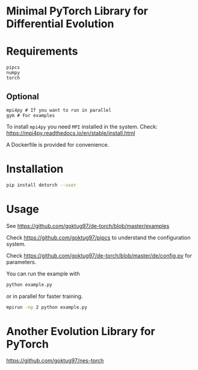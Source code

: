 Minimal PyTorch Library for Differential Evolution
========================================================

# Requirements

```
pipcs
numpy
torch
```

## Optional
```
mpi4py # If you want to run in parallel
gym # For examples
```

To install `mpi4py` you need `MPI` installed in the system.
Check: https://mpi4py.readthedocs.io/en/stable/install.html

A Dockerfile is provided for convenience.

# Installation

```bash
pip install detorch --user
```

# Usage
See https://github.com/goktug97/de-torch/blob/master/examples

Check https://github.com/goktug97/pipcs to understand the configuration system.

Check https://github.com/goktug97/de-torch/blob/master/de/config.py for parameters.

You can run the example with
```bash
python example.py
```
or in parallel for faster training.
```bash
mpirun -np 2 python example.py
```

# Another Evolution Library for PyTorch

https://github.com/goktug97/nes-torch
